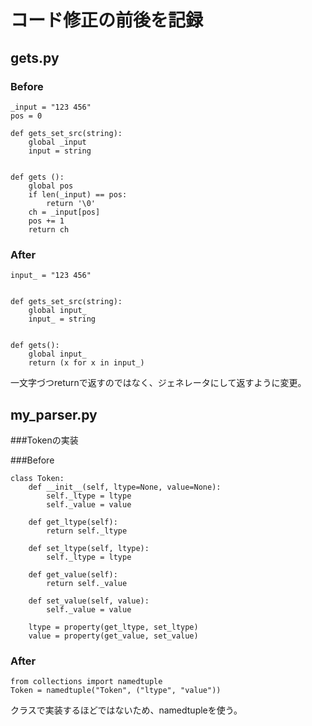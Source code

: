 # コード修正の前後を記録


## gets.py

### Before
```
_input = "123 456"
pos = 0

def gets_set_src(string):
    global _input
    input = string


def gets ():
    global pos
    if len(_input) == pos:
        return '\0'
    ch = _input[pos]
    pos += 1
    return ch
```
### After
```
input_ = "123 456"


def gets_set_src(string):
    global input_
    input_ = string


def gets():
    global input_
    return (x for x in input_)
```
一文字づつreturnで返すのではなく、ジェネレータにして返すように変更。

## my_parser.py
###Tokenの実装

###Before
```
class Token:
    def __init__(self, ltype=None, value=None):
        self._ltype = ltype
        self._value = value

    def get_ltype(self):
        return self._ltype

    def set_ltype(self, ltype):
        self._ltype = ltype

    def get_value(self):
        return self._value

    def set_value(self, value):
        self._value = value

    ltype = property(get_ltype, set_ltype)
    value = property(get_value, set_value)
```
### After
```
from collections import namedtuple
Token = namedtuple("Token", ("ltype", "value"))
```
クラスで実装するほどではないため、namedtupleを使う。